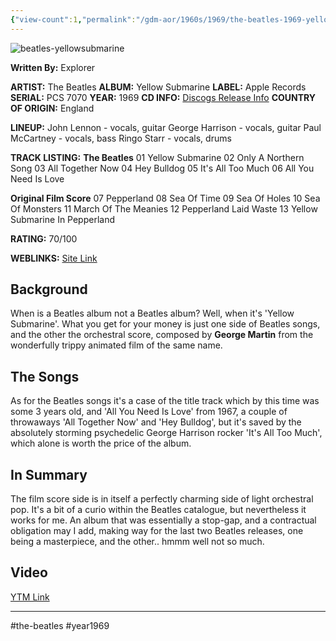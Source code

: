 ```yaml
---
{"view-count":1,"permalink":"/gdm-aor/1960s/1969/the-beatles-1969-yellow-submarine/","dg-publish":true,"dgPassFrontmatter":true,"noteIcon":"","created":"2025-07-17T12:43:47.452+12:00","updated":"2025-07-16T13:36:52.663+12:00"}
---
```



<img src="https://i.ibb.co/9HcfP2T3/beatles-yellowsubmarine.jpg" alt="beatles-yellowsubmarine" border="0">

**Written By:** Explorer

**ARTIST:** The Beatles
**ALBUM:** Yellow Submarine
**LABEL:** Apple Records
**SERIAL:** PCS 7070
**YEAR:** 1969
**CD INFO:** [Discogs Release Info](https://www.discogs.com/master/54565-The-Beatles-Yellow-Submarine)
**COUNTRY OF ORIGIN:** England

**LINEUP:**
John Lennon - vocals, guitar
George Harrison - vocals, guitar
Paul McCartney - vocals, bass
Ringo Starr - vocals, drums

**TRACK LISTING:**
**The Beatles**
01 Yellow Submarine
02 Only A Northern Song
03 All Together Now
04 Hey Bulldog
05 It's All Too Much
06 All You Need Is Love

**Original Film Score**
07 Pepperland
08 Sea Of Time
09 Sea Of Holes
10 Sea Of Monsters
11 March Of The Meanies
12 Pepperland Laid Waste
13 Yellow Submarine In Pepperland

**RATING:** 70/100

**WEBLINKS:**
[Site Link](https://thebeatles.com)

## Background
When is a Beatles album not a Beatles album? Well, when it's 'Yellow Submarine'. What you get for your money is just one side of Beatles songs, and the other the orchestral score, composed by **George Martin** from the wonderfully trippy animated film of the same name.

## The Songs
As for the Beatles songs it's a case of the title track which by this time was some 3 years old, and 'All You Need Is Love' from 1967, a couple of throwaways 'All Together Now' and 'Hey Bulldog', but it's saved by the absolutely storming psychedelic George Harrison rocker 'It's All Too Much', which alone is worth the price of the album.

## In Summary
The film score side is in itself a perfectly charming side of light orchestral pop. It's a bit of a curio within the Beatles catalogue, but nevertheless it works for me. An album that was essentially a stop-gap, and a contractual obligation may I add, making way for the last two Beatles releases, one being a masterpiece, and the other.. hmmm well not so much.

## Video
[YTM Link](https://music.youtube.com/browse/MPREb_nn3MWHNM0jS)

---

#the-beatles #year1969